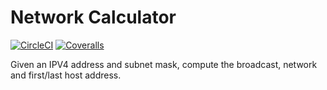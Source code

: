 # Network Calculator

[![CircleCI](https://img.shields.io/circleci/project/github/hastoklai/network-calculator/master.svg)](https://circleci.com/gh/sbstjn/typescript-npm-boilerplate)
[![Coveralls](https://img.shields.io/coveralls/hastoklai/network-calculator.svg)](https://coveralls.io/github/sbstjn/typescript-npm-boilerplate)

Given an IPV4 address and subnet mask, compute the broadcast, network and first/last host address.